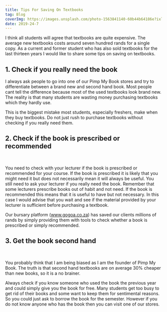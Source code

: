 ```yaml
---
title: Tips For Saving On Textbooks
tag: Blog
coverImg: https://images.unsplash.com/photo-1563841140-60b44b64186e?ixlib=rb-1.2.1&ixid=eyJhcHBfaWQiOjEyMDd9&auto=format&fit=crop&w=787&q=80
date: 2019-24-7
---
```





I think all students will agree that textbooks are quite expensive. The average new textbooks costs around seven hundred rands for a single copy. As a current and former student who has also sold textbooks for the last thirteen years I would like to share some tips on saving on textbooks.
<br/>

## 1. Check if you really need the book
I always ask people to go into one of our Pimp My Book stores and try to differentiate between a brand new and second hand book. Most people cant tell the difference because most of the used textbooks look brand new. The reality is that many students are wasting money purchasing textbooks which they hardly use.
<br/>

This is the biggest mistake most students, especially freshers, make when they buy textbooks. Do not just rush to purchase textbooks without checking if you really need them.
<br/>

## 2.   Check if the book is prescribed or recommended 
<br/>

You need to check with your lecturer if the book is prescribed or recommended for your course. If the book is prescribed it is likely that you might need it but does not necessarily mean it will always be useful. You still need to ask your lecturer if you really need the book. Remember that some lecturers prescribe books out of habit and not need. If the book is recommended this means that it is useful to have but not necessary. In this case I would advise that you wait and see if the material provided by your lecturer is sufficient before purchasing a textbook. 
<br/>

Our bursary platform (www.gogoa.co.za) has saved our clients millions of rands by simply providing them with tools to check whether a book is prescribed or simply recommended.
<br/>

## 3. Get the book second hand
<br/>

You probably think that I am being biased  as I am the founder of Pimp My Book. The truth is that second hand textbooks are on average 30% cheaper than new books, so it is a no brainer. 
<br/>

Always check if you know someone who used the book the previous year and could simply give you the book for free. Many students get too busy to get rid of their books and some want to keep them for sentimental reasons. So you could just ask to borrow the book for the semester. However if you do not know anyone who has the book then you can visit one of our stores.

